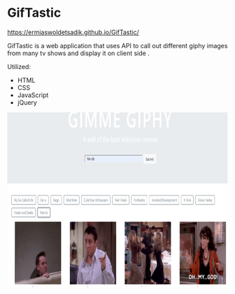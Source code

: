 # GifTastic
https://ermiaswoldetsadik.github.io/GifTastic/

GifTastic is a web application that uses API to call out different giphy images from many tv shows and display it on client side .

Utilized:
- HTML
- CSS
- JavaScript
- jQuery

<img src="assets\images\giphy.PNG" width="800" height="400">

